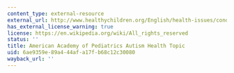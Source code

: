 ```yaml
---
content_type: external-resource
external_url: http://www.healthychildren.org/English/health-issues/conditions/developmental-disabilities/Pages/Autism-Spectrum-Disorders.aspx
has_external_license_warning: true
license: https://en.wikipedia.org/wiki/All_rights_reserved
status: ''
title: American Academy of Pediatrics Autism Health Topic
uid: 6ae9359e-89a4-44af-a17f-b68c12c30080
wayback_url: ''
---
```

